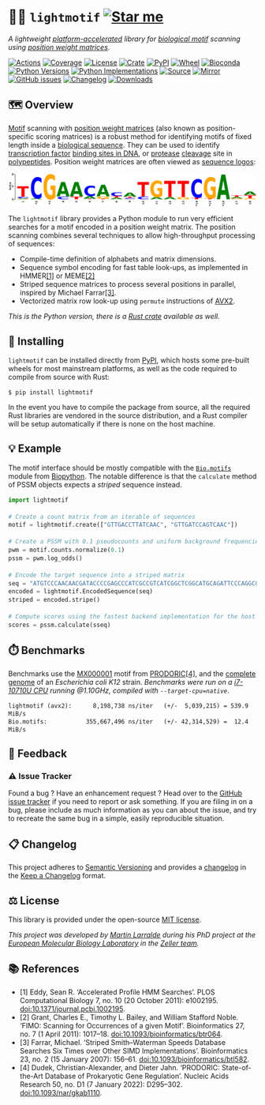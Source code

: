 # 🎼🧬 `lightmotif` [![Star me](https://img.shields.io/github/stars/althonos/lightmotif.svg?style=social&label=Star&maxAge=3600)](https://github.com/althonos/lightmotif/stargazers)

*A lightweight [platform-accelerated](https://en.wikipedia.org/wiki/Single_instruction,_multiple_data) library for [biological motif](https://en.wikipedia.org/wiki/Sequence_motif) scanning using [position weight matrices](https://en.wikipedia.org/wiki/Position_weight_matrix)*.

[![Actions](https://img.shields.io/github/actions/workflow/status/althonos/lightmotif/python.yml?branch=main&logo=github&style=flat-square&maxAge=300)](https://github.com/althonos/lightmotif/actions)
[![Coverage](https://img.shields.io/codecov/c/gh/althonos/lightmotif?logo=codecov&style=flat-square&maxAge=3600)](https://codecov.io/gh/althonos/lightmotif/)
[![License](https://img.shields.io/badge/license-MIT-blue.svg?style=flat-square&maxAge=2678400)](https://choosealicense.com/licenses/mit/)
[![Crate](https://img.shields.io/crates/v/lightmotif-py.svg?maxAge=600&style=flat-square)](https://crates.io/crates/lightmotif-py)
[![PyPI](https://img.shields.io/pypi/v/lightmotif.svg?style=flat-square&maxAge=600)](https://pypi.org/project/lightmotif)
[![Wheel](https://img.shields.io/pypi/wheel/lightmotif.svg?style=flat-square&maxAge=2678400)](https://pypi.org/project/lightmotif/#files)
[![Bioconda](https://img.shields.io/conda/vn/bioconda/lightmotif?style=flat-square&maxAge=3600)](https://anaconda.org/bioconda/lightmotif)
[![Python Versions](https://img.shields.io/pypi/pyversions/lightmotif.svg?style=flat-square&maxAge=600)](https://pypi.org/project/lightmotif/#files)
[![Python Implementations](https://img.shields.io/pypi/implementation/lightmotif.svg?style=flat-square&maxAge=600)](https://pypi.org/project/lightmotif/#files)
[![Source](https://img.shields.io/badge/source-GitHub-303030.svg?maxAge=2678400&style=flat-square)](https://github.com/althonos/lightmotif/tree/main/lightmotif-py)
[![Mirror](https://img.shields.io/badge/mirror-EMBL-009f4d?style=flat-square&maxAge=2678400)](https://git.embl.de/larralde/lightmotif/)
[![GitHub issues](https://img.shields.io/github/issues/althonos/lightmotif.svg?style=flat-square&maxAge=600)](https://github.com/althonos/lightmotif/issues)
[![Changelog](https://img.shields.io/badge/keep%20a-changelog-8A0707.svg?maxAge=2678400&style=flat-square)](https://github.com/althonos/lightmotif/blob/master/CHANGELOG.md)
[![Downloads](https://img.shields.io/badge/dynamic/json?style=flat-square&color=303f9f&maxAge=86400&label=downloads&query=%24.total_downloads&url=https%3A%2F%2Fapi.pepy.tech%2Fapi%2Fprojects%2Flightmotif)](https://pepy.tech/project/lightmotif)

## 🗺️ Overview

[Motif](https://en.wikipedia.org/wiki/Sequence_motif) scanning with 
[position weight matrices](https://en.wikipedia.org/wiki/Position_weight_matrix)
(also known as position-specific scoring matrices) is a robust method for 
identifying motifs of fixed length inside a 
[biological sequence](https://en.wikipedia.org/wiki/Sequence_(biology)). They can be 
used to identify [transcription factor](https://en.wikipedia.org/wiki/Transcription_factor) 
[binding sites in DNA](https://en.wikipedia.org/wiki/DNA_binding_site), 
or [protease](https://en.wikipedia.org/wiki/Protease) [cleavage](https://en.wikipedia.org/wiki/Proteolysis) site in [polypeptides](https://en.wikipedia.org/wiki/Proteolysis). 
Position weight matrices are often viewed as [sequence logos](https://en.wikipedia.org/wiki/Sequence_logo):

[![MX000274.svg](https://raw.githubusercontent.com/althonos/lightmotif/main/docs/_static/prodoric_logo_mx000274.svg)](https://www.prodoric.de/matrix/MX000274.html)

The `lightmotif` library provides a Python module to run very efficient
searches for a motif encoded in a position weight matrix. The position
scanning combines several techniques to allow high-throughput processing
of sequences:

- Compile-time definition of alphabets and matrix dimensions.
- Sequence symbol encoding for fast table look-ups, as implemented in
  HMMER[\[1\]](#ref1) or MEME[\[2\]](#ref2)
- Striped sequence matrices to process several positions in parallel,
  inspired by Michael Farrar[\[3\]](#ref3).
- Vectorized matrix row look-up using `permute` instructions of [AVX2](https://fr.wikipedia.org/wiki/Advanced_Vector_Extensions).

*This is the Python version, there is a [Rust crate](https://crates.io/crates/lightmotif) available as well.*

## 🔧 Installing

`lightmotif` can be installed directly from [PyPI](https://pypi.org/project/lightmotif/),
which hosts some pre-built wheels for most mainstream platforms, as well as the 
code required to compile from source with Rust:
```console
$ pip install lightmotif
```
<!-- Otherwise, lightmotif is also available as a [Bioconda](https://anaconda.org/bioconda/lightmotif)
package:
```console
$ conda install -c bioconda lightmotif
``` -->

In the event you have to compile the package from source, all the required
Rust libraries are vendored in the source distribution, and a Rust compiler
will be setup automatically if there is none on the host machine.


## 💡 Example

The motif interface should be mostly compatible with the 
[`Bio.motifs`](https://biopython-tutorial.readthedocs.io/en/latest/notebooks/14%20-%20Sequence%20motif%20analysis%20using%20Bio.motifs.html#)
module from [Biopython](https://biopython.org/). The notable difference is that 
the `calculate` method of PSSM objects expects a *striped* sequence instead.

```python
import lightmotif

# Create a count matrix from an iterable of sequences
motif = lightmotif.create(["GTTGACCTTATCAAC", "GTTGATCCAGTCAAC"])

# Create a PSSM with 0.1 pseudocounts and uniform background frequencies
pwm = motif.counts.normalize(0.1)
pssm = pwm.log_odds()

# Encode the target sequence into a striped matrix
seq = "ATGTCCCAACAACGATACCCCGAGCCCATCGCCGTCATCGGCTCGGCATGCAGATTCCCAGGCG"
encoded = lightmotif.EncodedSequence(seq)
striped = encoded.stripe()

# Compute scores using the fastest backend implementation for the host machine
scores = pssm.calculate(sseq)
```

## ⏱️ Benchmarks

Benchmarks use the [MX000001](https://www.prodoric.de/matrix/MX000001.html)
motif from [PRODORIC](https://www.prodoric.de/)[\[4\]](#ref4), and the
[complete genome](https://www.ncbi.nlm.nih.gov/nuccore/U00096) of an
*Escherichia coli K12* strain. 
*Benchmarks were run on a [i7-10710U CPU](https://ark.intel.com/content/www/us/en/ark/products/196448/intel-core-i7-10710u-processor-12m-cache-up-to-4-70-ghz.html) running @1.10GHz, compiled with `--target-cpu=native`*.

```console
lightmotif (avx2):      8,198,738 ns/iter   (+/-  5,039,215) = 539.9 MiB/s
Bio.motifs:           355,667,496 ns/iter   (+/- 42,314,529) =  12.4 MiB/s
```


## 💭 Feedback

### ⚠️ Issue Tracker

Found a bug ? Have an enhancement request ? Head over to the [GitHub issue
tracker](https://github.com/althonos/lightmotif/issues) if you need to report
or ask something. If you are filing in on a bug, please include as much
information as you can about the issue, and try to recreate the same bug
in a simple, easily reproducible situation.

<!-- ### 🏗️ Contributing

Contributions are more than welcome! See [`CONTRIBUTING.md`](https://github.com/althonos/lightmotif/blob/master/CONTRIBUTING.md) for more details. -->

## 📋 Changelog

This project adheres to [Semantic Versioning](http://semver.org/spec/v2.0.0.html)
and provides a [changelog](https://github.com/althonos/lightmotif/blob/master/CHANGELOG.md)
in the [Keep a Changelog](http://keepachangelog.com/en/1.0.0/) format.

## ⚖️ License

This library is provided under the open-source
[MIT license](https://choosealicense.com/licenses/mit/).

*This project was developed by [Martin Larralde](https://github.com/althonos/)
during his PhD project at the [European Molecular Biology Laboratory](https://www.embl.de/)
in the [Zeller team](https://github.com/zellerlab).*


## 📚 References

- <a id="ref1">\[1\]</a> Eddy, Sean R. ‘Accelerated Profile HMM Searches’. PLOS Computational Biology 7, no. 10 (20 October 2011): e1002195. [doi:10.1371/journal.pcbi.1002195](https://doi.org/10.1371/journal.pcbi.1002195).
- <a id="ref2">\[2\]</a> Grant, Charles E., Timothy L. Bailey, and William Stafford Noble. ‘FIMO: Scanning for Occurrences of a given Motif’. Bioinformatics 27, no. 7 (1 April 2011): 1017–18. [doi:10.1093/bioinformatics/btr064](https://doi.org/10.1093/bioinformatics/btr064).
- <a id="ref3">\[3\]</a> Farrar, Michael. ‘Striped Smith–Waterman Speeds Database Searches Six Times over Other SIMD Implementations’. Bioinformatics 23, no. 2 (15 January 2007): 156–61. [doi:10.1093/bioinformatics/btl582](https://doi.org/10.1093/bioinformatics/btl582).
- <a id="ref4">\[4\]</a> Dudek, Christian-Alexander, and Dieter Jahn. ‘PRODORIC: State-of-the-Art Database of Prokaryotic Gene Regulation’. Nucleic Acids Research 50, no. D1 (7 January 2022): D295–302. [doi:10.1093/nar/gkab1110](https://doi.org/10.1093/nar/gkab1110).
